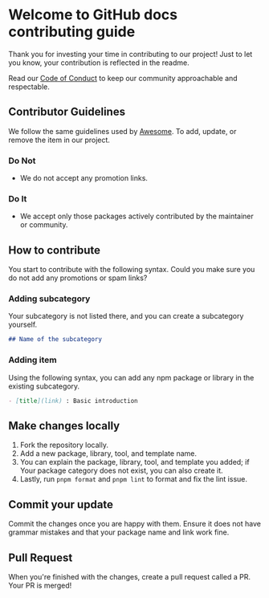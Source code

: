 # Welcome to GitHub docs contributing guide

Thank you for investing your time in contributing to our project! Just to let you know, your contribution is reflected in the readme.

Read our [Code of Conduct](/CODE_OF_CONDUCT.md) to keep our community approachable and respectable.

## Contributor Guidelines

We follow the same guidelines used by [Awesome](https://github.com/sindresorhus/awesome/blob/main/pull_request_template.md). To add, update, or remove the item in our project.

### Do Not

- We do not accept any promotion links.

### Do It

- We accept only those packages actively contributed by the maintainer or community.

## How to contribute

You start to contribute with the following syntax. Could you make sure you do not add any promotions or spam links?

### Adding subcategory

Your subcategory is not listed there, and you can create a subcategory yourself.

```markdown
## Name of the subcategory
```

### Adding item

Using the following syntax, you can add any npm package or library in the existing subcategory.

```markdown
- [title](link) : Basic introduction
```

## Make changes locally

1. Fork the repository locally.
2. Add a new package, library, tool, and template name.
3. You can explain the package, library, tool, and template you added; if Your package category does not exist, you can also create it.
4. Lastly, run `pnpm format` and `pnpm lint` to format and fix the lint issue.

## Commit your update

Commit the changes once you are happy with them. Ensure it does not have grammar mistakes and that your package name and link work fine.

## Pull Request

When you're finished with the changes, create a pull request called a PR. Your PR is merged!
